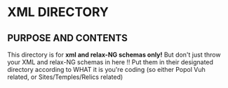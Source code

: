 # XML DIRECTORY

## PURPOSE AND CONTENTS

This directory is for **xml and relax-NG schemas only!** But don't just throw your XML and relax-NG schemas in here !! Put them in their designated directory according to WHAT it is you're coding (so either Popol Vuh related, or Sites/Temples/Relics related)
